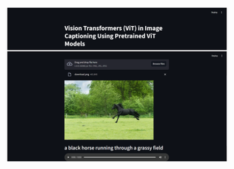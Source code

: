 ![img](https://github.com/datamind321/Image-Captioning/blob/main/Screenshot%202024-07-17%20011648.png)
![img](https://github.com/datamind321/Image-Captioning/blob/main/Screenshot%202024-07-17%20011546.png)
